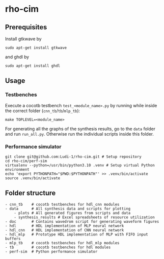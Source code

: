 # rho-cim

## Prerequisites
Install gtkwave by
```
sudo apt-get install gtkwave
```
and ghdl by
```
sudo apt-get install ghdl
```

## Usage

### Testbenches
Execute a cocotb testbench `test_<module_name>.py` by running while inside the correct folder (`cnn_tb`/`tb`/`mlp_tb`):
```
make TOPLEVEL=<module_name>
```

For generating all the graphs of the synthesis results, go to the `data` folder and run `run_all.py`. Otherwise run the individual scripts inside this folder.

### Performance simulator
```
git clone git@github.com:Ludi-1/rho-cim.git # Setup repository
cd rho-cim/perf-sim
virtualenv --python=/usr/bin/python3.10 .venv # Setup virtual Python environment
echo 'export PYTHONPATH="$PWD:$PYTHONPATH"' >> .venv/bin/activate
source .venv/bin/activate
```

## Folder structure
```
- cnn_tb    # cocotb testbenches for hdl_cnn modules
- data      # All synthesis data and scripts for plotting
    - plots # All generated figures from scripts and data
    - synthesis_results # Excel spreadsheets of resource utilization
- doc       # Contains wavedrom script for generating waveform figures
- hdl       # HDL implementation of MLP neural network
- hdl_cnn   # HDL implementation of CNN neural network
- hdl_mlp   # Prototype HDL implementation of MLP with FIFO input buffers
- mlp_tb    # cocotb testbenches for hdl_mlp modules
- tb        # cocotb testbenches for hdl modules
- perf-sim  # Python performance simulator
```